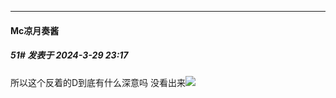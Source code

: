 ﻿
*****

####  Mc凉月奏酱  
##### 51#       发表于 2024-3-29 23:17

所以这个反着的D到底有什么深意吗 没看出来<img src="https://static.saraba1st.com/image/smiley/face2017/037.png" referrerpolicy="no-referrer">

